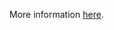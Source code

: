 More information [here](https://docs.prismacloud.io/en/enterprise-edition/policy-reference/aws-policies/aws-general-policies/bc-aws-330).
